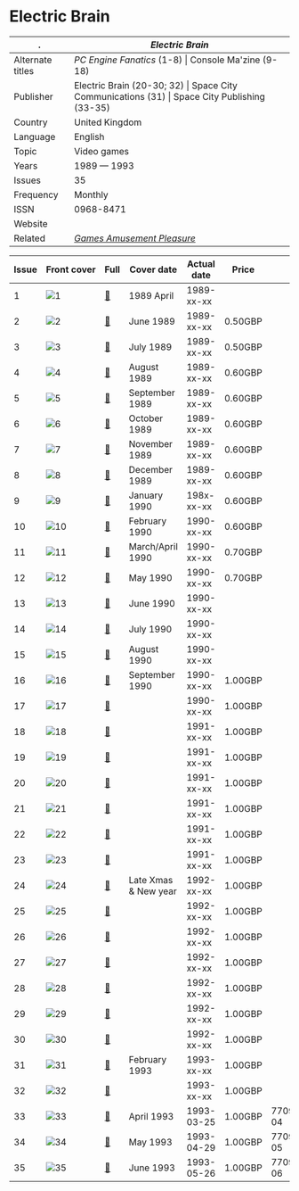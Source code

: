 # Electric Brain

. | _Electric Brain_
--- | ---
Alternate titles | _PC Engine Fanatics_ (1-8) &vert; Console Ma'zine (9-18)
Publisher | Electric Brain (20-30; 32) &vert; Space City Communications (31) &vert; Space City Publishing (33-35)
Country | United Kingdom
Language | English
Topic | Video games
Years | 1989 &mdash; 1993
Issues | 35
Frequency | Monthly
ISSN | 0968-8471
Website | 
Related | _[Games Amusement Pleasure](Games%20Amusement%20Pleasure.md)_

Issue | Front&nbsp;cover | Full | Cover date | Actual date | Price | Barcode | Extras
----- | ---------------- | ---- | ---------- | ----------- | ----- | ------- | ------
1|![1](electricbrain/01.png)|[🔗][1]|1989 April|1989-xx-xx|||
2|![2](electricbrain/02.png)|[🔗][2]|June 1989|1989-xx-xx|0.50GBP||
3|![3](electricbrain/03.png)|[🔗][3]|July 1989|1989-xx-xx|0.50GBP||
4|![4](electricbrain/04.png)|[🔗][4]|August 1989|1989-xx-xx|0.60GBP||
5|![5](electricbrain/05.png)|[🔗][5]|September 1989|1989-xx-xx|0.60GBP||
6|![6](electricbrain/06.png)|[🔗][6]|October 1989|1989-xx-xx|0.60GBP||
7|![7](electricbrain/07.png)|[🔗][7]|November 1989|1989-xx-xx|0.60GBP||
8|![8](electricbrain/08.png)|[🔗][8]|December 1989|1989-xx-xx|0.60GBP||
9|![9](electricbrain/09.png)|[🔗][9]|January 1990|198x-xx-xx|0.60GBP||
10|![10](electricbrain/10.png)|[🔗][10]|February 1990|1990-xx-xx|0.60GBP||
11|![11](electricbrain/11.png)|[🔗][11]|March/April 1990|1990-xx-xx|0.70GBP||
12|![12](electricbrain/12.png)|[🔗][12]|May 1990|1990-xx-xx|0.70GBP||
13|![13](electricbrain/13.png)|[🔗][13]|June 1990|1990-xx-xx|||
14|![14](electricbrain/14.png)|[🔗][14]|July 1990|1990-xx-xx|||
15|![15](electricbrain/15.png)|[🔗][15]|August 1990|1990-xx-xx|||
16|![16](electricbrain/16.png)|[🔗][16]|September 1990|1990-xx-xx|1.00GBP||
17|![17](electricbrain/17.png)|[🔗][17]||1990-xx-xx|1.00GBP||
18|![18](electricbrain/18.png)|[🔗][18]||1991-xx-xx|1.00GBP||
19|![19](electricbrain/19.png)|[🔗][19]||1991-xx-xx|1.00GBP||
20|![20](electricbrain/20.png)|[🔗][20]||1991-xx-xx|1.00GBP||
21|![21](electricbrain/21.png)|[🔗][21]||1991-xx-xx|1.00GBP||
22|![22](electricbrain/22.png)|[🔗][22]||1991-xx-xx|1.00GBP||
23|![23](electricbrain/23.png)|[🔗][23]||1991-xx-xx|1.00GBP||
24|![24](electricbrain/24.png)|[🔗][24]|Late Xmas & New year|1992-xx-xx|1.00GBP||
25|![25](electricbrain/25.png)|[🔗][25]||1992-xx-xx|1.00GBP||
26|![26](electricbrain/26.png)|[🔗][26]||1992-xx-xx|1.00GBP||
27|![27](electricbrain/27.png)|[🔗][27]||1992-xx-xx|1.00GBP||
28|![28](electricbrain/28.png)|[🔗][28]||1992-xx-xx|1.00GBP||
29|![29](electricbrain/29.png)|[🔗][29]||1992-xx-xx|1.00GBP||
30|![30](electricbrain/30.png)|[🔗][30]||1992-xx-xx|1.00GBP||
31|![31](electricbrain/31.png)|[🔗][31]|February 1993|1993-xx-xx|1.00GBP||
32|![32](electricbrain/32.png)|[🔗][32]||1993-xx-xx|1.00GBP||
33|![33](electricbrain/33.png)|[🔗][33]|April 1993|1993-03-25|1.00GBP|770968847009-04|
34|![34](electricbrain/34.png)|[🔗][34]|May 1993|1993-04-29|1.00GBP|770968847009-05|
35|![35](electricbrain/35.png)|[🔗][35]|June 1993|1993-05-26|1.00GBP|770968847009-06|

[1]: https://archive.org/details/1989-04-pc-engine-fanatics-01
[2]: https://archive.org/details/1989-06-pc-engine-fanatics-02
[3]: https://archive.org/details/1989-07-pc-engine-fanatics-03
[4]: https://archive.org/details/1989-08-pc-engine-fanatics-04
[5]: https://archive.org/details/1989-09-pc-engine-fanatics-05
[6]: https://archive.org/details/1989-10-pc-engine-fanatics-06
[7]: https://archive.org/details/1989-11-pc-engine-fanatics-07
[8]: https://archive.org/details/1989-12-pc-engine-fanatics-08
[9]: https://archive.org/details/1990-01-console-mazine-09
[10]: https://archive.org/details/1990-02-console-mazine-10
[11]: https://archive.org/details/1990-0304-console-mazine-11
[12]: https://archive.org/details/1990-05-console-mazine-12
[13]: https://archive.org/details/1990-06-console-mazine-13
[14]: https://archive.org/details/1990-07-console-mazine-14
[15]: https://archive.org/details/1990-08-console-mazine-15
[16]: https://archive.org/details/1990-09-console-mazine-16
[17]: https://archive.org/details/1990-11-console-mazine-17
[18]: https://archive.org/details/1991-01-console-mazine-18
[19]: https://archive.org/details/1991-xx-electric-brain-19
[20]: https://archive.org/details/1991-xx-electric-brain-20
[21]: https://archive.org/details/1991-xx-electric-brain-21
[22]: https://archive.org/details/1991-xx-electric-brain-22
[23]: https://archive.org/details/1991-xx-electric-brain-23
[24]: https://archive.org/details/1992-xx-electric-brain-24
[25]: https://archive.org/details/1992-xx-electric-brain-25
[26]: https://archive.org/details/1992-xx-electric-brain-26
[27]: https://archive.org/details/1992-xx-electric-brain-27
[28]: https://archive.org/details/1992-xx-Electric-Brain-28
[29]: https://archive.org/details/1992-xx-Electric-Brain-29
[30]: https://archive.org/details/1992-xx-Electric-Brain-30
[31]: https://archive.org/details/1993-00-electric-brain-31
[32]: https://archive.org/details/1993-03-Electric-Brain-32
[33]: https://archive.org/details/1993-04-electric-brain-33
[34]: https://archive.org/details/1993-05-electric-brain-34
[35]: https://archive.org/details/1993-06-electric-brain-35
